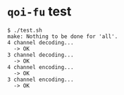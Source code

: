 # `qoi-fu` test

```console
$ ./test.sh
make: Nothing to be done for 'all'.
4 channel decoding...
  -> OK
3 channel decoding...
  -> OK
4 channel encoding...
  -> OK
3 channel encoding...
  -> OK
```
